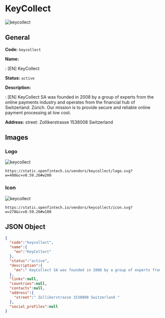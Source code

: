 
# KeyCollect 
![keycollect](https://static.openfintech.io/vendors/keycollect/logo.svg?w=400&c=v0.59.26#w200)  

## General 
 
**Code:** `keycollect` 
 
**Name:** 
 
:	[EN] KeyCollect 
 
**Status:** `active` 
 
**Description:** 
 
: [EN]  KeyCollect SA was founded in 2008 by a group of experts from the online payments industry and operates from the financial hub of Switzerland: Zürich. Our mission is to provide secure and reliable online payment processing at low cost.  
 
**Address:** 
street:  Zollikerstrasse 1538008 Switzerland  

## Images 

### Logo 
 
![keycollect](https://static.openfintech.io/vendors/keycollect/logo.svg?w=400&c=v0.59.26#w200)  

```
https://static.openfintech.io/vendors/keycollect/logo.svg?w=400&c=v0.59.26#w200
```  

### Icon 
 
![keycollect](https://static.openfintech.io/vendors/keycollect/icon.svg?w=278&c=v0.59.26#w100)  

```
https://static.openfintech.io/vendors/keycollect/icon.svg?w=278&c=v0.59.26#w100
```  

## JSON Object 

```json
{
  "code":"keycollect",
  "name":{
    "en":"KeyCollect"
  },
  "status":"active",
  "description":{
    "en":" KeyCollect SA was founded in 2008 by a group of experts from the online payments industry and operates from the financial hub of Switzerland: Z\u00fcrich. Our mission is to provide secure and reliable online payment processing at low cost. "
  },
  "links":null,
  "countries":null,
  "contacts":null,
  "address":{
    "street":" Zollikerstrasse 1538008 Switzerland "
  },
  "social_profiles":null
}
```  
